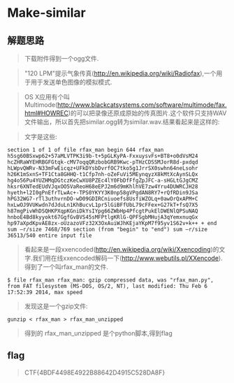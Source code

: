 # Make-similar

## 解题思路

> 下载附件得到一个ogg文件.

> "120 LPM"提示气象传真(http://en.wikipedia.org/wiki/Radiofax),一个用于用于发送单色图像的模拟模式.

> OS X应用有个叫Multimode(http://www.blackcatsystems.com/software/multimode/fax.html#HOWREC)的可以把录像还原成原始的传真图片.这个软件只支持WAV文件输出，所以首先把similar.ogg转为similar.wav.结果看起来是这样的:

> 文字是这些:

```
section 1 of 1 of file rfax_man begin 644 rfax_man h5sg60BSxwp62+57aMLVTPK3i9b-t+5pGLKyPA-FxxuysvFs+BT8+o0dVsM24 hcZHRaWYEHRBGFGtqk-cMV7oqqQRzbobGRB9Kwc-pTHzCDSSMJorR8d-pxdqd hLWpvQWRv-N33mFwEicqz+UFkDYsbDvrfOC7tko5g1JrrSX0swhn64neLsohr h26K1mSxnS+TF1Cta8GHHQ-t1Cfp7nh-oZeFuVi5MEynqyzX8kMtXcAynSLQx hg4o56Pu4YUZHMqDGtczKeCwXU8PZEc4lY0FbDfFfgZpJFC-a-sHGLtGJgCMZ hksr6XNTedEUdVJqxOO5VaReoH68eEPJ2m6d9mKhlhVE7zw4Yru4DUWRCJH28 hyeth+l2I0gPnEfrTLwAc+-TPS0YKYY3K0np58gVPgdAN8RY7+rQfRDin9JSa hPG32WG7-rTl3uthvrnDO-wD09GDIRCniuoefs8UsfiWZOLq+0awOrQxAPM+C hxLwOJ9VUKwdn7dJduLn1KhBucvL1pr5lGiBFfUbL79cFFex+G27kT+fsQ7X5 h87mgPivWhDSQHKPXqpKGniDkYsIYpg66ZWbHp4PfcgtPukElDWENlQPSuNAQ hnboE4Bd8kyyokt67GgfGvBVS45sMFPtlgKRlG-QPFSgbMHujA3qYemxnuqGx hp97aXpdKpvAE8zx-oUzazoVFz32X3OxAuiWJhKEjaYKpM7f95yv1S62v+k++ + end sum —r/size 7468/769 section (from "begin" to "end") sum —r/size 36513/540 entire input file
```

> 看起来是一段xxencoded(http://en.wikipedia.org/wiki/Xxencoding)的文字.我们用在线xxencoded解码一下(http://www.webutils.pl/XXencode).得到了一个叫rfax_man的文件.

```
$ file rfax_man rfax_man: gzip compressed data, was "rfax_man.py", from FAT filesystem (MS-DOS, OS/2, NT), last modified: Thu Feb 6 17:52:39 2014, max speed
```

> 发现这是一个gzip文件:

```
gunzip < rfax_man > rfax_man_unzipped
```

> 得到的 rfax_man_unzipped 是个python脚本,得到flag

## flag

> CTF{4BDF4498E4922B88642D4915C528DA8F}
  